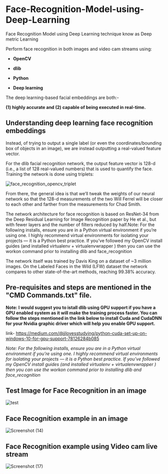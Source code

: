 # Face-Recognition-Model-using-Deep-Learning
Face Recognition Model using Deep Learning technique know as Deep metric Learning

Perform face recognition in both images and video cam streams using:

* **OpenCV**

* **dlib**

* **Python**

* **Deep learning**

The deep learning-based facial embeddings are both:- 

**(1) highly accurate and (2) capable of being executed in real-time.**

## Understanding deep learning face recognition embeddings

Instead, of trying to output a single label (or even the coordinates/bounding box of objects in an image), we are instead outputting a real-valued feature vector.

For the dlib facial recognition network, the output feature vector is 128-d (i.e., a list of 128 real-valued numbers) that is used to quantify the face. Training the network is done using triplets: 

![face_recognition_opencv_triplet](https://user-images.githubusercontent.com/49313619/86593895-b2eab980-bfb3-11ea-96a1-97f0a2528c19.jpg)

From there, the general idea is that we’ll tweak the weights of our neural network so that the 128-d measurements of the two Will Ferrel will be closer to each other and farther from the measurements for Chad Smith.

The network architecture for face recognition is based on ResNet-34 from the Deep Residual Learning for Image Recognition paper by He et al., but with fewer layers and the number of filters reduced by half.Note: For the following installs, ensure you are in a Python virtual environment if you’re using one. I highly recommend virtual environments for isolating your projects — it is a Python best practice. If you’ve followed my OpenCV install guides (and installed virtualenv  + virtualenvwrapper ) then you can use the workon  command prior to installing dlib  and face_recognition

The network itself was trained by Davis King on a dataset of ~3 million images. On the Labeled Faces in the Wild (LFW) dataset the network compares to other state-of-the-art methods, reaching 99.38% accuracy.

## Pre-requisites and steps are mentioned in the "CMD Commands.txt" file.

**Note: I would suggest you to istall dlib using GPU support if you have a GPU enabled system as it will make the training process faster. You can follow the steps mentioned in the link below to install Cuda and CudaDNN for your Nvidia graphic driver which will help you enable GPU support.**

link- https://medium.com/@jjlovesstudying/python-cuda-set-up-on-windows-10-for-gpu-support-78126284b085

*Note: For the following installs, ensure you are in a Python virtual environment if you’re using one. I highly recommend virtual environments for isolating your projects — it is a Python best practice. If you’ve followed my OpenCV install guides (and installed virtualenv  + virtualenvwrapper ) then you can use the workon  command prior to installing dlib  and face_recognition*

## Test Image for Face Recognition in an image

![test](https://user-images.githubusercontent.com/49313619/86594808-4c669b00-bfb5-11ea-99cc-beefa932ca66.jpg)

## Face Recognition example in an image

![Screenshot (14)](https://user-images.githubusercontent.com/49313619/86594937-89329200-bfb5-11ea-80f8-5f16df6ff862.png)

## Face Recognition example using Video cam live stream

![Screenshot (17)](https://user-images.githubusercontent.com/49313619/86595207-0100bc80-bfb6-11ea-9b71-33178ce7413b.png)






